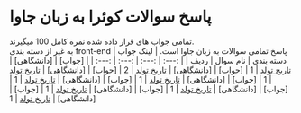 # پاسخ سوالات کوئرا به زبان جاوا
تمامی جواب های قرار داده شده نمره کامل 100 میگیرند.
<br />به غیر از دسته بندی front-end پاسخ تمامی سوالات به زبان جاوا است.
| لینک جواب | دسته بندی | نام سوال | ردیف |
| :---: | :---: | :---: | :---: |
| [جواب] | [دانشگاهی] | [تاریخ تولد](https://quera.org/problemset/615) | 1
| [جواب] | [دانشگاهی] | [تاریخ تولد](https://quera.org/problemset/615) | 2
| [جواب] | [دانشگاهی] | [تاریخ تولد](https://quera.org/problemset/615) | 1
| [جواب] | [دانشگاهی] | [تاریخ تولد](https://quera.org/problemset/615) | 1
| [جواب] | [دانشگاهی] | [تاریخ تولد](https://quera.org/problemset/615) | 1
| [جواب] | [دانشگاهی] | [تاریخ تولد](https://quera.org/problemset/615) | 1
| [جواب] | [دانشگاهی] | [تاریخ تولد](https://quera.org/problemset/615) | 1
| [جواب] | [دانشگاهی] | [تاریخ تولد](https://quera.org/problemset/615) | 1
